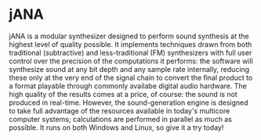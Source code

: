 # jANA
jANA is a modular synthesizer designed to perform sound synthesis at the highest level of quality possible. It implements techniques drawn from both traditional (subtractive) and less-traditional (FM) synthesizers with full user control over the precision of the computations it performs: the software will synthesize sound at any bit depth and any sample rate internally, reducing these only at the very end of the signal chain to convert the final product to a format playable through commonly availabe digital audio hardware. The high quality of the results comes at a price, of course: the sound is not produced in real-time. However, the sound-generation engine is designed to take full advantage of the resources available in today's multicore computer systems; calculations are performed in parallel as much as possible. It runs on both Windows and Linux, so give it a try today!
